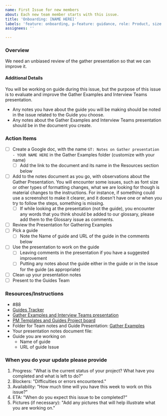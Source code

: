 ```yaml
---
name: First Issue for new members
about: Each new team member starts with this issue.
title: 'Onboarding: [NAME HERE]'
labels: 'feature: onboarding, p-feature: guidance, role: Product, size: 1pt'
assignees: ''

---
```


### Overview
We need an unbiased review of the gather presentation so that we can improve it.

#### Additional Details
You will be working on guide during this issue, but the purpose of this issue is to evaluate and improve the Gather Examples and Interview Teams presentation.  
- Any notes you have about the guide you will be making should be noted in the issue related to the Guide you choose.
- Any notes about the Gather Examples and Interview Teams presentation should be in the document you create.

### Action Items
- [ ] Create a Google doc, with the name ```GT: Notes on Gather presentation - YOUR NAME HERE``` in the Gather Examples folder (customize with your name)
   - [ ] Add the link to the document and its name in the Resources section below
- [ ] Add to the notes document as you go, with observations about the Gather Presentation.  You will encounter some issues, such as font size or other types of formatting changes, what we are looking for though is material changes to the instructions.  For instance, if something could use a screenshot to make it clearer, and it doesn't have one or when you try to follow the steps, something is missing.
   - [ ] If while looking at the presentation (not the guide), you encounter any words that you think should be added to our glossary,  please add them to the Glossary issue as comments.
- [ ] Review the Presentation for Gathering Examples
- [ ] Pick a guide 
   - [ ] Note the Name of guide and URL of the guide in the comments below
- [ ] Use the presentation to work on the guide
   - [ ] Leaving comments in the presentation if you have a suggested improvement
   - [ ] Putting any notes about the guide either in the guide or in the issue for the guide (as appropriate)
- [ ] Clean up your presentation notes
- [ ] Present to the Guides Team

### Resources/Instructions
- #88 
- [Guides Tracker](https://github.com/orgs/hackforla/projects/3)
- [Gather Examples and Interview Teams presentation](https://docs.google.com/presentation/d/1gkPpgnOPv7lBckoLic3HAA7z_IkeTnCw9ImQp9hkujM/edit)
- [PM Templates and Guides Project board](https://github.com/hackforla/product-management/projects/2)
- Folder for Team notes and Guide Presentation: [Gather Examples](https://drive.google.com/drive/u/0/folders/15ybydhWpIYr9a3MyE2FZf1g-SJs-23Jl)
- Your presentation notes document file: 
- Guide you are working on
   - Name of guide
   - URL of guide Issue


### When you do your update please provide
1. Progress: "What is the current status of your project? What have you completed and what is left to do?"
2. Blockers: "Difficulties or errors encountered."
3. Availability: "How much time will you have this week to work on this issue?"
4. ETA: "When do you expect this issue to be completed?"
5. Pictures (if necessary): "Add any pictures that will help illustrate what you are working on."
